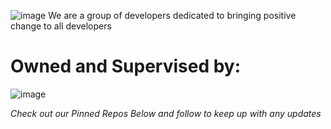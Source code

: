 ![image](https://user-images.githubusercontent.com/86501179/203875647-d6452429-ccf3-46d4-a4d1-9d6b19998caf.png)
We are a group of developers dedicated to bringing positive change to all developers

# Owned and Supervised by:
![image](https://user-images.githubusercontent.com/86501179/203876108-5cd40dad-4739-48d6-a2f5-cf6347c74c35.png)

*Check out our Pinned Repos Below and follow to keep up with any updates*
